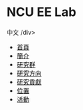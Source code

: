 # NCU EE Lab

<!-- <!DOCTYPE HTML>-->
<!-- Website Template by freewebsitetemplates.com -->
<html>
<head>
	
</head>
<style>
p.news{line-height:20px;}
img.p{
	display:block;
	margin:auto;
}
a{color : black;}
a:hover {color: blue;}
.mySlides {
	position:relative;
	animation:animateleft 0.5s;
}@keyframes animateleft{from{left:-300px;opacity:0} to{left:0;opacity:1}}

</style>
<body>
	<div class='language'>中文 /div>
	<div id="header">
		<a href="home.html" class="logo"><img src="images/logo.png" alt=""></a>
		<ul>
			<li class="selected">
				<a href="home.html">首頁</a>
			</li>
			<li>
				<a href="about.html">簡介</a>
			</li>
			<li>
				<a href="member.html">研究群</a>
			</li>
			<li>
				<a href="direction.html">研究方向</a>
			</li>
			<li>
				<a href="research.html">研究貢獻</a>
			</li>
			<li>
				<a href="access.html">位置</a>
			</li>
			<li>
				<a href="active.html">活動</a>
			</li>
		</ul>

<body>	
	
					
				

